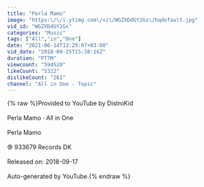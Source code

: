 ```yaml
---
title: "Perla Mamo"
image: "https:\/\/i.ytimg.com\/vi\/WGZXDdGY2Gs\/hqdefault.jpg"
vid_id: "WGZXDdGY2Gs"
categories: "Music"
tags: ["All","in","One"]
date: "2021-06-14T13:29:07+03:00"
vid_date: "2018-09-25T15:38:16Z"
duration: "PT7M"
viewcount: "594520"
likeCount: "5322"
dislikeCount: "261"
channel: "All in One - Topic"
---
```

{% raw %}Provided to YouTube by DistroKid<br /><br />Perla Mamo · All in One<br /><br />Perla Mamo<br /><br />℗ 933679 Records DK<br /><br />Released on: 2018-09-17<br /><br />Auto-generated by YouTube.{% endraw %}
